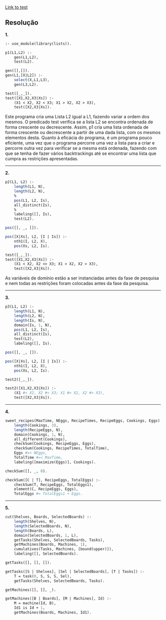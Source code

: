 [Link to test](https://drive.google.com/drive/folders/1BKs1-kU6aiDKfdBx5iX1q8P8qdviIu4M)

## Resolução

**1.**

```pl
:- use_module(library(lists)).

p1(L1,L2) :-
    gen(L1,L2),
    test(L2).

gen([],[]).
gen(L1,[X|L2]) :-
    select(X,L1,L3),
    gen(L3,L2).

test([_,_]).
test([X1,X2,X3|Xs]) :-
    (X1 < X2, X2 < X3; X1 > X2, X2 > X3),
    test([X2,X3|Xs]).
```

Este programa cria uma Lista L2 igual a L1, fazendo variar a ordem dos mesmos. O predicado test verifica se a lista L2 se encontra ordenada de forma crescente ou decrescente. Assim, p1 cria uma lista ordenada de forma crescente ou decrescente a partir de uma dada lista, com os mesmos elementos desta.
Quanto à eficácia do programa, é um programa pouco eficiente, uma vez que o programa percorre uma vez a lista para a criar e percorre outra vez para verificar se a mesma está ordenada, fazendo com que se tenha de fazer vários backtrackings até se encontrar uma lista que cumpra as restrições apresentadas.

----

**2.**  

```pl
p2(L1, L2) :-
    length(L1, N),
    length(L2, N),
    %
    pos(L1, L2, Is),
    all_distinct(Is),
    %
    labeling([], Is),
    test(L2).

pos([], _, []).

pos([X|Xs], L2, [I | Is]) :-
    nth1(I, L2, X),
    pos(Xs, L2, Is).

test([_,_]).
test([X1,X2,X3|Xs]) :-
    (X1 < X2, X2 <> X3; X1 > X2, X2 > X3),
    test([X2,X3|Xs]).
```

As variáveis de domínio estão a ser instanciadas antes da fase de pesquisa e nem todas as restrições foram colocadas antes da fase da pesquisa.

----

**3.**

```pl
p3(L1, L2) :-
    length(L1, N),
    length(L2, N),
    length(Is, N),
    domain(Is, 1, N),
    pos(L1, L2, Is),
    all_distinct(Is),
    test(L2),
    labeling([], Is).

pos([], _, []).

pos([X|Xs], L2, [I | Is]) :-
    nth1(I, L2, X),
    pos(Xs, L2, Is).

test2([_,_]).

test2([X1,X2,X3|Xs]) :-
    (X1 #< X2, X2 #< X3; X1 #> X2, X2 #> X3),
    test([X2,X3|Xs]).
```

----

**4.**

```pl
sweet_recipes(MaxTime, NEggs, RecipeTimes, RecipeEggs, Cookings, Eggs) :-
    length(Cookings, 3),
    length(RecipeEggs, N),
    domain(Cookings, 1, N),
    all_different(Cookings),
    checkSum(Cookings, RecipeEggs, Eggs),
    checkSum(Cookings, RecipeTimes, TotalTime),
    Eggs #=< NEggs,
    TotalTime #=< MaxTime,
    labeling([maximize(Eggs)], Cookings).

checkSum([], _, 0).

checkSum([C | T], RecipeEggs, TotalEggs) :-
    checkSum(T, RecipeEggs, TotalEggs1),
    element(C, RecipeEggs, Eggs),
    TotalEggs #= TotalEggs1 + Eggs.
```

----

**5.**

```pl
cut(Shelves, Boards, SelectedBoards) :-
    length(Shelves, N),
    length(SelectedBoards, N),
    length(Boards, L),
    domain(SelectedBoards, 1, L),
    getTasks(Shelves, SelectedBoards, Tasks),
    getMachines(Boards, Machines, 1),
    cumulatives(Tasks, Machines, [bound(upper)]),
    labeling([], SelectedBoards).

getTasks([], [], []).

getTasks([S | Shelves], [Sel | SelectedBoards], [T | Tasks]) :-
    T = task(0, S, S, S, Sel),
    getTasks(Shelves, SelectedBoards, Tasks).

getMachines([], [], _).

getMachines([B | Boards], [M | Machines], Id) :-
    M = machine(Id, B),
    Id1 is Id + 1,
    getMachines(Boards, Machines, Id1).
```
